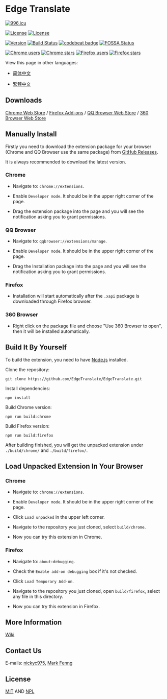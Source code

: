 # Edge Translate

[![996.icu](https://img.shields.io/badge/link-996.icu-red.svg)](https://996.icu)

[![License](https://img.shields.io/badge/License-MIT-blue.svg)](https://github.com/EdgeTranslate/EdgeTranslate/blob/master/LICENSE.MIT)
[![License](https://img.shields.io/badge/License-NPL%20(The%20996%20Prohibited%20License)-blue.svg)](https://github.com/EdgeTranslate/EdgeTranslate/blob/master/LICENSE.NPL)

[![Version](https://img.shields.io/github/release/EdgeTranslate/EdgeTranslate.svg?label=version)](https://github.com/EdgeTranslate/EdgeTranslate/releases)
[![Build Status](https://travis-ci.org/EdgeTranslate/EdgeTranslate.svg?branch=master)](https://travis-ci.org/EdgeTranslate/EdgeTranslate)
[![codebeat badge](https://codebeat.co/badges/901b9567-d213-48cc-a4f3-200339c59705)](https://codebeat.co/projects/github-com-edgetranslate-edgetranslate-master)
[![FOSSA Status](https://app.fossa.io/api/projects/git%2Bgithub.com%2FEdgeTranslate%2FEdgeTranslate.svg?type=shield)](https://app.fossa.io/projects/git%2Bgithub.com%2FEdgeTranslate%2FEdgeTranslate?ref=badge_shield)

[![Chrome users](https://img.shields.io/chrome-web-store/users/bocbaocobfecmglnmeaeppambideimao.svg?label=Chrome%20users)](https://chrome.google.com/webstore/detail/bocbaocobfecmglnmeaeppambideimao)
[![Chrome stars](https://img.shields.io/chrome-web-store/stars/bocbaocobfecmglnmeaeppambideimao.svg?label=Chrome%20stars)](https://chrome.google.com/webstore/detail/bocbaocobfecmglnmeaeppambideimao)
[![Firefox users](https://img.shields.io/amo/users/edge_translate.svg?label=Firefox%20users)](https://addons.mozilla.org/firefox/addon/edge_translate/)
[![Firefox stars](https://img.shields.io/amo/stars/edge_translate.svg?label=Firefox%20stars)](https://addons.mozilla.org/firefox/addon/edge_translate/)

View this page in other languages:

* [简体中文](./docs/README_CN.md)

* [繁體中文](./docs/README_TW.md)

## Downloads

[Chrome Web Store](https://chrome.google.com/webstore/detail/bocbaocobfecmglnmeaeppambideimao)
/ [Firefox Add-ons](https://addons.mozilla.org/firefox/addon/edge_translate/)
/ [QQ Browser Web Store](https://appcenter.browser.qq.com/search/detail?key=edgetranslate&id=bocbaocobfecmglnmeaeppambideimao%20&title=edgetranslate)
/ [360 Browser Web Store](https://ext.se.360.cn/webstore/detail/aajldohlagodeegngemjjgmabejbejli)

## Manually Install

Firstly you need to download the extension package for your browser (Chrome and QQ Browser use the same package) from [GitHub Releases](https://github.com/EdgeTranslate/EdgeTranslate/releases).

It is always recommended to download the latest version.

### Chrome

* Navigate to: `chrome://extensions`.

* Enable `Developer mode`. It should be in the upper right corner of the page.

* Drag the extension package into the page and you will see the notification asking you to grant permissions.

### QQ Browser

* Navigate to: `qqbrowser://extensions/manage`.

* Enable `Developer mode`. It should be in the upper right corner of the page.

* Drag the Installation package into the page and you will see the notification asking you to grant permissions.

### Firefox

* Installation will start automatically after the `.xapi` package is downloaded through Firefox browser.

### 360 Browser

* Right click on the package file and choose "Use 360 Browser to open", then it will be installed automatically.

## Build It By Yourself

To build the extension, you need to have [Node.js](https://nodejs.org/) installed.

Clone the repository:

```shell
git clone https://github.com/EdgeTranslate/EdgeTranslate.git
```

Install dependencies:

```shell
npm install
```

Build Chrome version:

```shell
npm run build:chrome
```

Build Firefox version:

```shell
npm run build:firefox
```

After building finished, you will get the unpacked extension under `./build/chrome/` and `./build/firefox/`.

## Load Unpacked Extension In Your Browser

### Chrome

* Navigate to: `chrome://extensions`.

* Enable `Developer mode`. It should be in the upper right corner of the page.

* Click `Load unpacked` in the upper left corner.

* Navigate to the repository you just cloned, select `build/chrome`.

* Now you can try this extension in Chrome.

### Firefox

* Navigate to: `about:debugging`.

* Check the `Enable add-on debugging` box if it's not checked.

* Click `Load Temporary Add-on`.

* Navigate to the repository you just cloned, open `build/firefox`, select any file in this directory.

* Now you can try this extension in Firefox.

## More Information

[Wiki](./docs/wiki/en/Introduction.md)

## Contact Us

E-mails: [nickyc975](mailto:chenjinlong2016@outlook.com), [Mark Fenng](mailto:f18846188605@gmail.com)

## License

[MIT](./LICENSE.MIT) AND [NPL](./LICENSE.NPL)